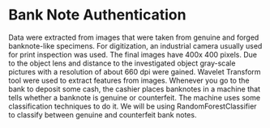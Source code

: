 # Bank Note Authentication
Data were extracted from images that were taken from genuine and forged banknote-like specimens. For digitization, an industrial camera usually used for print inspection was used. The final images have 400x 400 pixels. Due to the object lens and distance to the investigated object gray-scale pictures with a resolution of about 660 dpi were gained. Wavelet Transform tool were used to extract features from images.
Whenever you go to the bank to deposit some cash, the cashier places banknotes in a machine that tells whether a banknote is genuine or counterfeit. The machine uses some classification techniques to do it. We will be using RandomForestClassifier to classify between genuine and counterfeit bank notes.
